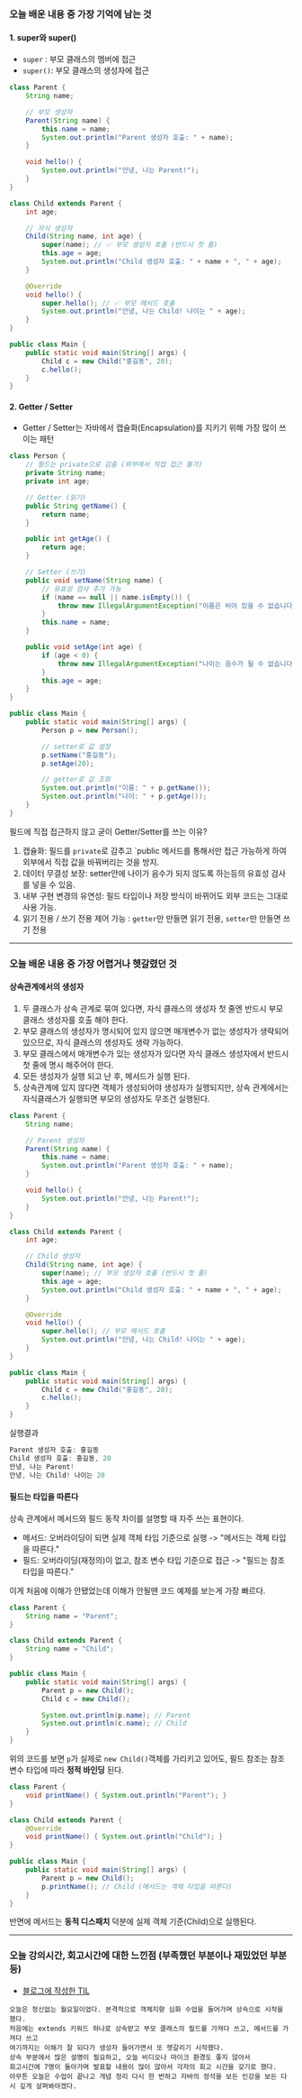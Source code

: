 ### 오늘 배운 내용 중 가장 기억에 남는 것
#### 1. super와 super()
- `super` : 부모 클래스의 멤버에 접근  
- `super()`: 부모 클래스의 생성자에 접근

```java
class Parent {
    String name;

    // 부모 생성자
    Parent(String name) {
        this.name = name;
        System.out.println("Parent 생성자 호출: " + name);
    }

    void hello() {
        System.out.println("안녕, 나는 Parent!");
    }
}

class Child extends Parent {
    int age;

    // 자식 생성자
    Child(String name, int age) {
        super(name); // ✅ 부모 생성자 호출 (반드시 첫 줄)
        this.age = age;
        System.out.println("Child 생성자 호출: " + name + ", " + age);
    }

    @Override
    void hello() {
        super.hello(); // ✅ 부모 메서드 호출
        System.out.println("안녕, 나는 Child! 나이는 " + age);
    }
}

public class Main {
    public static void main(String[] args) {
        Child c = new Child("홍길동", 20);
        c.hello();
    }
}
```

#### 2. Getter / Setter
- Getter / Setter는 자바에서 캡슐화(Encapsulation)를 지키기 위해 가장 많이 쓰이는 패턴

```java
class Person {
    // 필드는 private으로 감춤 (외부에서 직접 접근 불가)
    private String name;
    private int age;

    // Getter (읽기)
    public String getName() {
        return name;
    }

    public int getAge() {
        return age;
    }

    // Setter (쓰기)
    public void setName(String name) {
        // 유효성 검사 추가 가능
        if (name == null || name.isEmpty()) {
            throw new IllegalArgumentException("이름은 비어 있을 수 없습니다.");
        }
        this.name = name;
    }

    public void setAge(int age) {
        if (age < 0) {
            throw new IllegalArgumentException("나이는 음수가 될 수 없습니다.");
        }
        this.age = age;
    }
}

public class Main {
    public static void main(String[] args) {
        Person p = new Person();

        // setter로 값 설정
        p.setName("홍길동");
        p.setAge(20);

        // getter로 값 조회
        System.out.println("이름: " + p.getName());
        System.out.println("나이: " + p.getAge());
    }
}
```

필드에 직접 접근하지 않고 굳이 Getter/Setter를 쓰는 이유?
1. 캡슐화: 필드를 `private`로 감추고 `public 메서드를 통해서만 접근 가능하게 하여 외부에서 직접 값을 바꿔버리는 것을 방지.
2. 데이터 무결성 보장: setter안에 나이가 음수가 되지 않도록 하는등의 유효성 검사를 넣을 수 있음.
3. 내부 구현 변경의 유연성: 필드 타입이나 저장 방식이 바뀌어도 외부 코드는 그대로 사용 가능.
4. 읽기 전용 / 쓰기 전용 제어 가능 : `getter`만 만들면 읽기 전용, `setter`만 만들면 쓰기 전용

***

### 오늘 배운 내용 중 가장 어렵거나 헷갈렸던 것

#### 상속관계에서의 생성자
1. 두 클래스가 상속 관계로 묶여 있다면, 자식 클래스의 생성자 첫 줄엔 반드시 부모 클래스 생성자를 호출 해야 한다.
2. 부모 클래스의 생성자가 명시되어 있지 않으면 매개변수가 없는 생성자가 생략되어 있으므로, 자식 클래스의 생성자도 생략 가능하다.
3. 부모 클래스에서 매개변수가 있는 생성자가 있다면 자식 클래스 생성자에서 반드시 첫 줄에 명시 해주어야 한다.
4. 모든 생성자가 실행 되고 난 후, 메서드가 실행 된다.
5. 상속관계에 있지 않다면 객체가 생성되어야 생성자가 실행되지만, 상속 관계에서는 자식클래스가 실행되면 부모의 생성자도 무조건 실행된다.

```java
class Parent {
    String name;

    // Parent 생성자
    Parent(String name) {
        this.name = name;
        System.out.println("Parent 생성자 호출: " + name);
    }

    void hello() {
        System.out.println("안녕, 나는 Parent!");
    }
}

class Child extends Parent {
    int age;

    // Child 생성자
    Child(String name, int age) {
        super(name); // 부모 생성자 호출 (반드시 첫 줄)
        this.age = age;
        System.out.println("Child 생성자 호출: " + name + ", " + age);
    }

    @Override
    void hello() {
        super.hello(); // 부모 메서드 호출
        System.out.println("안녕, 나는 Child! 나이는 " + age);
    }
}

public class Main {
    public static void main(String[] args) {
        Child c = new Child("홍길동", 20); 
        c.hello();
    }
}
```
실행결과
```java
Parent 생성자 호출: 홍길동
Child 생성자 호출: 홍길동, 20
안녕, 나는 Parent!
안녕, 나는 Child! 나이는 20
```

#### 필드는 타입을 따른다
상속 관계에서 메서드와 필드 동작 차이를 설명할 때 자주 쓰는 표현이다.

- 메서드: 오버라이딩이 되면 실제 객체 타입 기준으로 실행 -> "메서드는 객체 타입을 따른다."
- 필드: 오버라이딩(재정의)이 없고, 참조 변수 타입 기준으로 접근 -> "필드는 참조 타입을 따른다."

이게 처음에 이해가 안됐었는데 이해가 안될땐 코드 예제를 보는게 가장 빠르다.

```java
class Parent {
    String name = "Parent";
}

class Child extends Parent {
    String name = "Child";
}

public class Main {
    public static void main(String[] args) {
        Parent p = new Child();
        Child c = new Child();

        System.out.println(p.name); // Parent
        System.out.println(c.name); // Child
    }
}
```
위의 코드를 보면 `p`가 실제로 `new Child()`객체를 가리키고 있어도, 필드 참조는 참조 변수 타입에 따라 **정적 바인딩** 된다.

```java
class Parent {
    void printName() { System.out.println("Parent"); }
}

class Child extends Parent {
    @Override
    void printName() { System.out.println("Child"); }
}

public class Main {
    public static void main(String[] args) {
        Parent p = new Child();
        p.printName(); // Child (메서드는 객체 타입을 따른다)
    }
}
```

반면에 메서드는 **동적 디스패치** 덕분에 실제 객체 기준(Child)으로 실행된다.


***
   
### 오늘 강의시간, 회고시간에 대한 느낀점 (부족했던 부분이나 재밌었던 부분 등)

- [블로그에 작성한 TIL](https://velog.io/@daheenamic/멋쟁이사자처럼TIL-Java-상속)

```text
오늘은 정신없는 월요일이었다. 본격적으로 객체지향 심화 수업을 들어가며 상속으로 시작을 했다.
처음에는 extends 키워드 하나로 상속받고 부모 클래스의 필드를 가져다 쓰고, 메서드를 가져다 쓰고
여기까지는 이해가 잘 되다가 생성자 들어가면서 또 헷갈리기 시작했다.
상속 부분에서 많은 설명이 필요하고, 오늘 비디오나 마이크 환경도 좋지 않아서
회고시간에 7명이 돌아가며 발표할 내용이 많이 않아서 각자의 회고 시간을 갖기로 했다.
아무튼 오늘은 수업이 끝나고 개념 정리 다시 한 번하고 자바의 정석을 보든 인강을 보든 다시 깊게 살펴봐야겠다.
```

